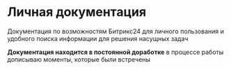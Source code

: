 # Личная документация 
Документация по возможностям Битрикс24 для личного пользования и удобного поиска 
информации для решения насущных задач

**Документация находится в постоянной доработке** в процессе работы дописываю моменты, которые были встречены
